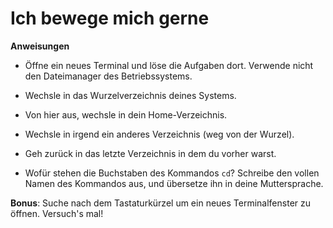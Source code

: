 # Ich bewege mich gerne

**Anweisungen**

* Öffne ein neues Terminal und löse die Aufgaben dort. Verwende nicht den Dateimanager des Betriebssystems.

* Wechsle in das Wurzelverzeichnis deines Systems. 

* Von hier aus, wechsle in dein Home-Verzeichnis. 

* Wechsle in irgend ein anderes Verzeichnis (weg von der Wurzel).

* Geh zurück in das letzte Verzeichnis in dem du vorher warst.

* Wofür stehen die Buchstaben des Kommandos `cd`? Schreibe den vollen Namen des Kommandos aus, und übersetze ihn in deine Muttersprache.

**Bonus**: Suche nach dem Tastaturkürzel um ein neues Terminalfenster zu öffnen. Versuch's mal!
